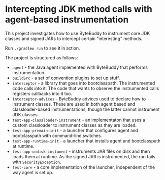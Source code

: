 Intercepting JDK method calls with agent-based instrumentation
==============================================================

This project investigates how to use ByteBuddy to instrument core JDK classes and signed JARs to intercept certain
"interesting" methods.

Run `./gradlew run` to see it in action.

The project is structured as follows:
 - `agent` - the Java agent implemented with ByteBuddy that performs instrumentation.
 - `buildSrc` - a set of convention plugins to set up stuff.
 - `interceptor` - a library that goes into bootclasspath. The instrumented code calls into it. The code that wants to 
    observe the instrumented calls registers callbacks into it too.
 - `interceptor-advices` - ByteBuddy advices used to declare how to instrument classes. These are used in both agent
    based and classloader-based instrumentations, though the latter cannot instrument JDK classes.
 - `test-app-classloader-instrument` - an implementaton that uses a custom classloader to instrument classes as they 
    are loaded.
 - `test-app-premain-init` - a launcher that configures agent and bootclasspath with command-line switches.
 - `test-app-runtime-init` - a launcher that installs agent and bootclasspath at runtime.
 - `test-app-ondisk-instument` - instruments JAR files on disk and then loads them at runtime. As the signed JAR is
    instrumented, the run fails with `SecurityException`.
 - `test-core` - a core implementation of the launcher, independent of the way agent is set up.
